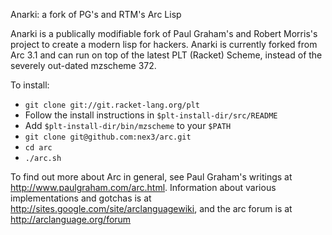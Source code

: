 Anarki: a fork of PG's and RTM's Arc Lisp

Anarki is a publically modifiable fork of Paul Graham's and Robert Morris's
project to create a modern lisp for hackers. Anarki is currently forked
from Arc 3.1 and can run on top of the latest PLT (Racket) Scheme, instead
of the severely out-dated mzscheme 372.

To install:

* `git clone git://git.racket-lang.org/plt`
* Follow the install instructions in `$plt-install-dir/src/README`
* Add `$plt-install-dir/bin/mzscheme` to your `$PATH`
* `git clone git@github.com:nex3/arc.git`
* `cd arc`
* `./arc.sh`

To find out more about Arc in general, see Paul Graham's writings at
http://www.paulgraham.com/arc.html. Information about various implementations
and gotchas is at http://sites.google.com/site/arclanguagewiki, and the arc
forum is at http://arclanguage.org/forum
